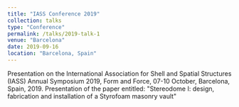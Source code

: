 ```yaml
---
title: "IASS Conference 2019"
collection: talks
type: "Conference"
permalink: /talks/2019-talk-1
venue: "Barcelona"
date: 2019-09-16
location: "Barcelona, Spain"
---
```


Presentation on the International Association for Shell and Spatial Structures (IASS) Annual Symposium 2019, Form and Force, 07-10 October, Barcelona, Spain, 2019. Presentation of the paper entitled: "Stereodome I: design, fabrication and installation of a Styrofoam masonry vault"